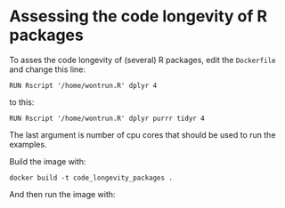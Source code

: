# Assessing the code longevity of R packages

To asses the code longevity of (several) R packages, edit the `Dockerfile` and change this
line:

```
RUN Rscript '/home/wontrun.R' dplyr 4
```

to this:


```
RUN Rscript '/home/wontrun.R' dplyr purrr tidyr 4
```

The last argument is number of cpu cores that should be used to run the examples.

Build the image with:

```
docker build -t code_longevity_packages .
```

And then run the image with:
